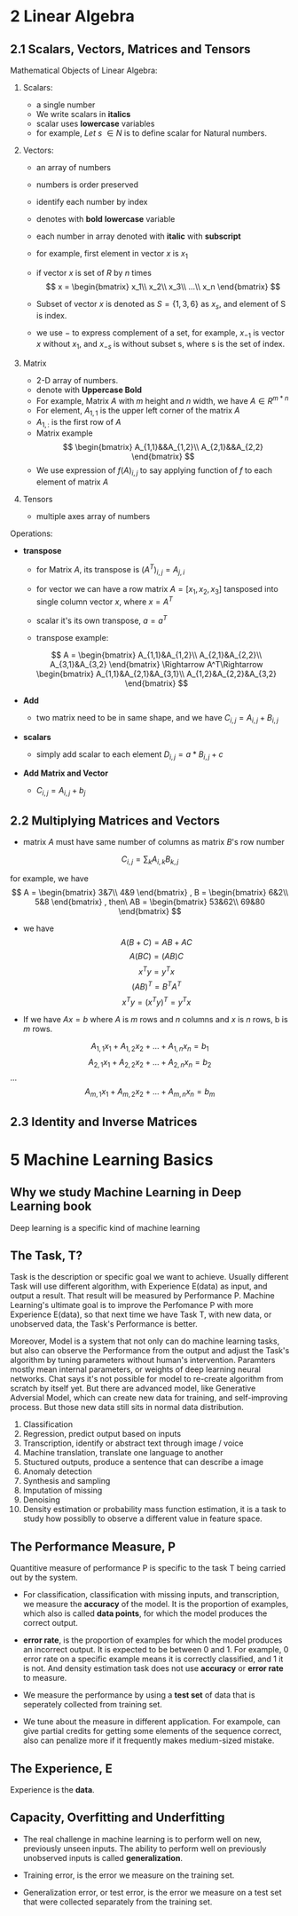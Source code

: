 # 2 Linear Algebra
## 2.1 Scalars, Vectors, Matrices and Tensors

Mathematical Objects of Linear Algebra:
1. Scalars:
    - a single number
    - We write scalars in **italics**
    - scalar uses **lowercase** variables
    - for example, $Let\ s\ \in N$ is to define scalar for Natural numbers.

2. Vectors:
    - an array of numbers
    - numbers is order preserved
    - identify each number by index
    - denotes with **bold** **lowercase** variable
    - each number in array denoted with **italic** with **subscript**
    - for example, first element in vector $x$ is $x_1$

    - if vector $x$ is set of $R$ by $n$ times
    $$
    x = \begin{bmatrix}
    x_1\\
    x_2\\
    x_3\\
    ...\\
    x_n
    \end{bmatrix}
    $$

    - Subset of vector $x$ is denoted as $S = \{ 1, 3, 6 \}$ as $x_s$, and element of S is index.
    - we use $-$ to express complement of a set, for example, $x_{-1}$ is vector $x$ without $x_1$, and $x_{-s}$ is without subset s, where s is the set of index.

3. Matrix
    - 2-D array of numbers. 
    - denote with **Uppercase Bold**
    - For example, Matrix $A$ with $m$ height and $n$ width, we have $A \in R^{m*n}$
    - For element, $A_{1, 1}$ is the upper left corner of the matrix $A$
    - $A_{1,:}$ is the first row of $A$ 
    - Matrix example
    $$
    \begin{bmatrix}
    A_{1,1}&&A_{1,2}\\
    A_{2,1}&&A_{2,2}
    \end{bmatrix}
    $$
    - We use expression of $f(A)_{i,j}$ to say applying function of $f$ to each element of matrix $A$
    
4. Tensors
    - multiple axes array of numbers

Operations:
- **transpose**
    - for Matrix $A$, its transpose is $(A^T)_{i,j} = A_{j,i}$
    - for vector we can have a row matrix $A = [x_1, x_2, x_3]$ tansposed into single column vector $x$, where $x = A^T$
    - scalar it's its own transpose, $a = a^T$

    - transpose example:

    $$
    A = \begin{bmatrix}
    A_{1,1}&A_{1,2}\\
    A_{2,1}&A_{2,2}\\
    A_{3,1}&A_{3,2}
    \end{bmatrix}
    \Rightarrow
    A^T\Rightarrow
    \begin{bmatrix}
    A_{1,1}&A_{2,1}&A_{3,1}\\
    A_{1,2}&A_{2,2}&A_{3,2}
    \end{bmatrix}
    $$
- **Add**
    - two matrix need to be in same shape, and we have
    $C_{i,j} = A_{i,j} + B_{i, j}$

- **scalars**
    - simply add scalar to each element
    $D_{i,j} = a*B_{i,j} + c$

- **Add Matrix and Vector**
    - $C_{i,j}=A_{i,j} + b_j$

## 2.2 Multiplying Matrices and Vectors
- matrix $A$ must have same number of columns as matrix $B$'s row number

$$
C_{i,j} = \displaystyle\sum_kA_{i,k}B_{k,j}
$$

for example, 
we have
$$
A = \begin{bmatrix}
3&7\\
4&9
\end{bmatrix}
,
B = \begin{bmatrix}
6&2\\
5&8
\end{bmatrix}
, then\ 
AB = \begin{bmatrix}
53&62\\
69&80
\end{bmatrix}
$$

- we have 
$$
A(B+C) = AB+AC
$$
$$
A(BC) = (AB)C
$$
$$
x^Ty = y^Tx
$$
$$
(AB)^T = B^TA^T
$$
$$
x^Ty = (x^Ty)^T = y^Tx
$$

- If we have $Ax = b$ where $A$ is $m$ rows and $n$ columns and $x$ is $n$ rows, b is $m$ rows.

$$A_{1,1}x_1 + A_{1,2}x_2 + ...+ A_{1,n}x_{n} = b_1$$
$$A_{2,1}x_1 + A_{2,2}x_2 + ...+ A_{2,n}x_{n} = b_2$$
...
$$A_{m,1}x_1 + A_{m,2}x_2 + ...+ A_{m,n}x_{n} = b_m$$

## 2.3 Identity and Inverse Matrices


# 5 Machine Learning Basics

## Why we study Machine Learning in Deep Learning book

Deep learning is a specific kind of machine learning

## The Task, T?
Task is the description or specific goal we want to achieve. Usually different Task will use different algorithm, with Experience E(data) as input, and output a result. That result will be measured by Performance P. Machine Learning's ultimate goal is to improve the Perfomance P with more Experience E(data), so that next time we have Task T, with new data, or unobserved data, the Task's Performance is better. 

Moreover, Model is a system that not only can do machine learning tasks, but also can observe the Performance from the output and adjust the Task's algorithm by tuning parameters without human's intervention. Paramters mostly mean internal parameters, or weights of deep learning neural networks. Chat says it's not possible for model to re-create algorithm from scratch by itself yet. But there are advanced model, like Generative Adversial Model, which can create new data for training, and self-improving process. But those new data still sits in normal data distribution.

1. Classification
2. Regression, predict output based on inputs
3. Transcription, identify or abstract text through image / voice
4. Machine translation, translate one language to another
5. Stuctured outputs, produce a sentence that can describe a image
6. Anomaly detection
7. Synthesis and sampling
8. Imputation of missing
9. Denoising
10. Density estimation or probability mass function estimation, it is a task to study how possiblly to observe a different value in feature space.

## The Performance Measure, P
Quantitive measure of performance P is specific to the task T being carried out by the system.

- For classification, classification with missing inputs, and transcription, we measure the **accuracy** of the model. It is the proportion of examples, which also is called **data points**, for which the model produces the correct output.

- **error rate**, is the proportion of examples for which the model produces an incorrect output. It is expected to be between 0 and 1. For example, 0 error rate on a specific example means it is correctly classified, and 1 it is not. And density estimation task does not use **accuracy** or **error rate** to measure.

- We measure the performance by using a **test set** of data that is seperately collected from training set.

- We tune about the measure in different application. For exampole, can give partial credits for getting some elements of the sequence correct, also can penalize more if it frequently makes medium-sized mistake.

## The Experience, E
Experience is the **data**.

## Capacity, Overfitting and Underfitting
- The real challenge in machine learning is to perform well on new, previously unseen inputs. The ability to perform well on previously unobserved inputs is called **generalization**.

- Training error, is the error we measure on the training set.
- Generalization error, or test error, is the error we measure on a test set that were collected separately from the training set.